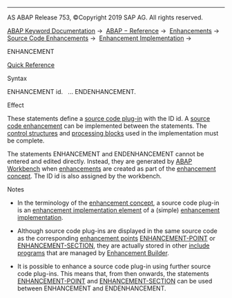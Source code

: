   

* * *

AS ABAP Release 753, ©Copyright 2019 SAP AG. All rights reserved.

[ABAP Keyword Documentation](javascript:call_link\('abenabap.htm'\)) →  [ABAP − Reference](javascript:call_link\('abenabap_reference.htm'\)) →  [Enhancements](javascript:call_link\('abenenhancement_framework.htm'\)) →  [Source Code Enhancements](javascript:call_link\('abensource_code_enhancement.htm'\)) →  [Enhancement Implementation](javascript:call_link\('abenenh_implementation.htm'\)) → 

ENHANCEMENT

[Quick Reference](javascript:call_link\('abapenhancement_shortref.htm'\))

Syntax

ENHANCEMENT id.
  ...
ENDENHANCEMENT.

Effect

These statements define a [source code plug-in](javascript:call_link\('abensource_code_plugin_glosry.htm'\) "Glossary Entry") with the ID id. A [source code enhancement](javascript:call_link\('abensource_code_enhancement_glosry.htm'\) "Glossary Entry") can be implemented between the statements. The [control structures](javascript:call_link\('abencontrol_structure_glosry.htm'\) "Glossary Entry") and [processing blocks](javascript:call_link\('abenprocessing_block_glosry.htm'\) "Glossary Entry") used in the implementation must be complete.

The statements ENHANCEMENT and ENDENHANCEMENT cannot be entered and edited directly. Instead, they are generated by [ABAP Workbench](javascript:call_link\('abenabap_workbench_glosry.htm'\) "Glossary Entry") when [enhancements](javascript:call_link\('abenenhancement_glosry.htm'\) "Glossary Entry") are created as part of the [enhancement concept](javascript:call_link\('abenenhancement_concept_glosry.htm'\) "Glossary Entry"). The ID id is also assigned by the workbench.

Notes

-   In the terminology of the [enhancement concept](javascript:call_link\('abenenhancement_concept_glosry.htm'\) "Glossary Entry"), a source code plug-in is an [enhancement implementation element](javascript:call_link\('abenenhancement_impl_elem_glosry.htm'\) "Glossary Entry") of a (simple) [enhancement implementation](javascript:call_link\('abensimple_enhancement_impl_glosry.htm'\) "Glossary Entry").
    
-   Although source code plug-ins are displayed in the same source code as the corresponding [enhancement points](javascript:call_link\('abenenhancement_point_glosry.htm'\) "Glossary Entry") [ENHANCEMENT-POINT](javascript:call_link\('abapenhancement-point.htm'\)) or [ENHANCEMENT-SECTION](javascript:call_link\('abapenhancement-section.htm'\)), they are actually stored in other [include programs](javascript:call_link\('abeninclude_program_glosry.htm'\) "Glossary Entry") that are managed by [Enhancement Builder](javascript:call_link\('abenenhancement_builder_glosry.htm'\) "Glossary Entry").
    
-   It is possible to enhance a source code plug-in using further source code plug-ins. This means that, from then onwards, the statements [ENHANCEMENT-POINT](javascript:call_link\('abapenhancement-point.htm'\)) and [ENHANCEMENT-SECTION](javascript:call_link\('abapenhancement-section.htm'\)) can be used between ENHANCEMENT and ENDENHANCEMENT.